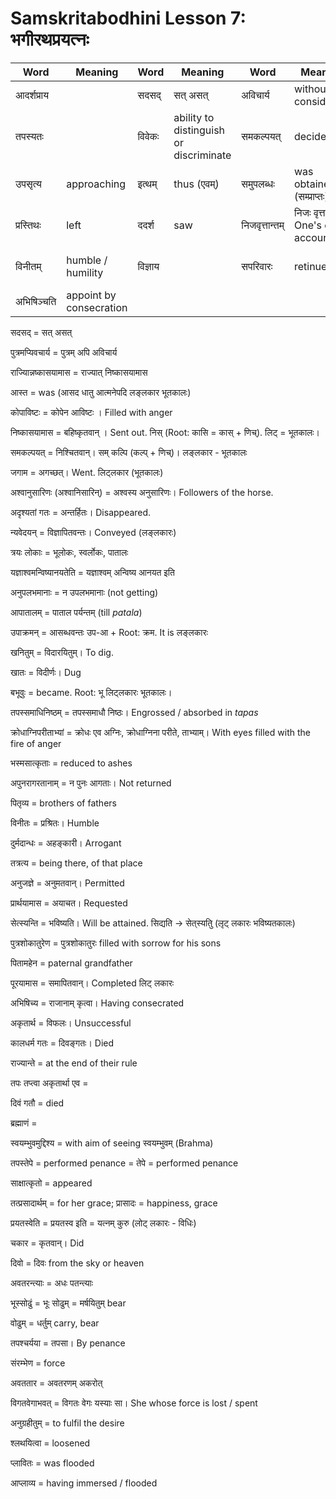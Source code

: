 # Samskritabodhini Lesson 7: भगीरथप्रयत्नः

| Word | Meaning | Word | Meaning |  Word | Meaning | Word | Meaning |
| --- | --- | --- | --- | --- | --- | --- | --- | 
| आदर्शप्राय |  |सदसद् | सत् असत् | अविचार्य | without considering | तदीयम् | belonging to him/it |
| तपस्यतः |  | विवेकः | ability to distinguish or discriminate | समकल्पयत् | decided | अन्ततः | finally | 
| उपसृत्य | approaching | इत्थम्  | thus (एवम्) | समुपलब्धः | was obtained (सम्प्राप्तः)  | भग्न | broken / disturbed | 
| प्रस्तिथः | left | ददर्श | saw | निजवृत्तान्तम् | निजः वृत्तान्तः। One's own account | अनुजज्ञे | | 
| विनीतम् | humble / humility | विज्ञाय | | सपरिवारः | retinue | सविनयम् | विनयेन सह। with humility| 
| अभिषिञ्चति | appoint by consecration | | | | | | | 

सदसद् = सत् असत् 

पुत्रमप्यिवचार्य = पुत्रम् अपि अविचार्य

राज्यािन्नष्कासयामास = राज्यात् निष्कासयामास

आस्त = was (आसद धातु आत्मनेपदि लङ्लकार भूतकालः)

कोपाविष्टः = कोपेन आविष्टः । Filled with anger

निष्कासयामास = बहिष्कृतवान् । Sent out.  निस् (Root: कासि = कास् + णिच्). लिट् = भूतकालः।

समकल्पयत् = निश्चितवान्। सम् कल्पि (कल्प् + णिच्)। लङ्लकार - भूतकालः

जगाम = अगच्छत्। Went. लिट्लकार (भूतकालः)

अश्वानुसारिणः (अश्वानिसारिन्) = अश्वस्य अनुसारिणः। Followers of the horse.

अदृश्यतां गतः = अन्तर्हितः। Disappeared.

न्यवेदयन् = विज्ञापितवन्तः। Conveyed (लङ्लकारः)

त्रयः लोकाः = भूलोकः, स्वर्लोकः, पातालः

यज्ञाश्वमन्विष्यानयतेति = यज्ञाश्वम् अन्विष्य आनयत इति

अनुपलभमानाः = न उपलभमानाः (not getting)

आपातालम् = पाताल पर्यन्तम् (till *patala*)

उपाक्रमन् = आसब्धवन्तः  उप-आ + Root: क्रम. It is लङ्लकारः

खनितुम् = विदारयितुम्। To dig.

खातः  = विदीर्णः। Dug

बभूवुः = became. Root: भू लिट्लकारः भूतकालः।

तपस्समाधिनिष्ठम् = तपस्समाधौ निष्ठः। Engrossed / absorbed in *tapas*

क्रोधाग्निपरीताभ्यां = क्रोधः एव अग्निः, क्रोधाग्निना परीते, ताभ्याम्। With eyes filled with the fire of anger

भस्मसात्कृताः = reduced to ashes

अपुनरागरतानाम् = न पुनः आगताः। Not returned

पितृव्य = brothers of fathers 

विनीतः = प्रश्रितः। Humble

दुर्मदान्धः = अहङ्कारी। Arrogant

तत्रत्य = being there, of that place 

अनुजज्ञे = अनुमतवान्। Permitted

प्रार्थयामास = अयाचत। Requested

सेत्स्यन्ति = भविष्यति। Will be attained. सिद्यति -> सेत्‌स्यतिु (लृट् लकारः भविष्यतकालः)

पुत्रशोकातुरेण = पुत्रशोकातुरः filled with sorrow for his sons

पितामहेन = paternal grandfather

पूरयामास = समापितवान्। Completed लिट् लकारः

अभिषिच्य = राजानाम् कृत्वा। Having consecrated

अकृतार्थ = विफलः। Unsuccessful

कालधर्म गतः = दिवङ्गतः। Died 

राज्यान्ते = at the end of their rule

तपः तप्त्वा अकृतार्था एव = 

दिवं गतौ = died

ब्रह्माणं = 

स्वयम्भुवमुद्दिश्य = with aim of seeing स्वयम्भुवम् (Brahma)

तपस्तेपे = performed penance = तेपे = performed penance

साक्षात्कृतो = appeared

तत्प्रसादार्थम् = for her grace; प्रासादः = happiness, grace

प्रयतस्वेति = प्रयतस्व इति = यत्नम् कुरु (लोट् लकारः - विधिः)

चकार = कृतवान्। Did

दिवो = दिवः from the sky or heaven

अवतरन्त्याः = अधः पतन्त्याः 

भूस्सोढुं = भूः सोढुम् = मर्षयितुम् bear

वोढुम् =  धर्तुम् carry, bear

तपश्चर्यया = तपसा। By penance 

संरम्भेण = force

अवततार = अवतरणम् अकरोत् 

विगतवेगाभवत् = विगतः वेगः यस्याः सा। She whose force is lost / spent

अनुग्रहीतुम् =  to fulfil the desire

श्लथयित्वा = loosened

प्लावितः = was flooded

आप्लाव्य = having immersed / flooded